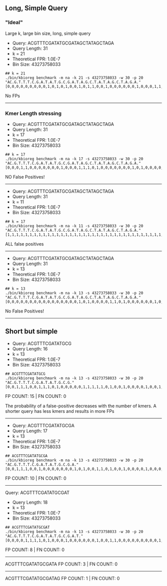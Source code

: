 

## Long, Simple Query

### "Ideal"
Large k, large bin size, long, simple query

- Query: ACGTTTCGATATGCGATAGCTATAGCTAGA
- Query Length: 31
- k = 21
- Theoretical FPR: 1.0E-7
- Bin Size: 43273758033

```shell
## k = 21
./bin/kbioreg benchmark -m na -k 21 -s 43273758033 -w 30 -p 20 "AC.G.T.T.T.C.G.A.T.A.T.G.C.G.A.T.A.G.C.T.A.T.A.G.C.T.A.G.A."
[0,0,0,0,0,0,0,0,0,1,0,1,0,1,0,0,1,0,1,1,0,0,1,0,0,0,0,0,0,1,0,0,0,1,1,0,0,1,0,0,0,0,1,0,0,0,0,0,0,0,0,0,0,0,0,0,0,0,1,0,0,1,0,0]
```

No FPs

--------------------------------

### Kmer Length stressing
- Query: ACGTTTCGATATGCGATAGCTATAGCTAGA
- Query Length: 31
- k = 17
- Theoretical FPR: 1.0E-7
- Bin Size:  43273758033

```shell
## k = 17
./bin/kbioreg benchmark -m na -k 17 -s 43273758033 -w 30 -p 20 "AC.G.T.T.T.C.G.A.T.A.T.G.C.G.A.T.A.G.C.T.A.T.A.G.C.T.A.G.A."
[0,0,0,1,1,0,0,0,0,0,0,0,1,0,0,0,1,1,1,0,1,0,0,0,0,0,0,0,1,0,1,0,0,0,0,0,0,0,0,0,0,1,0,1,1,0,0,0,0,0,0,0,0,1,0,0,1,0,0,0,1,0,1,1]
```

NO False Positives!

---

- Query: ACGTTTCGATATGCGATAGCTATAGCTAGA
- Query Length: 31
- k = 11
- Theoretical FPR: 1.0E-7
- Bin Size:  43273758033

```shell
## k = 17
./bin/kbioreg benchmark -m na -k 11 -s 43273758033 -w 30 -p 20 "AC.G.T.T.T.C.G.A.T.A.T.G.C.G.A.T.A.G.C.T.A.T.A.G.C.T.A.G.A."
[1,1,1,1,1,1,1,1,1,1,1,1,1,1,1,1,1,1,1,1,1,1,1,1,1,1,1,1,1,1,1,1,1,1,1,1,1,1,1,1,1,1,1,1,1,1,1,1,1,1,1,1,1,1,1,1,1,1,1,1,1,1,1,1]
```

ALL false positives

---

- Query: ACGTTTCGATATGCGATAGCTATAGCTAGA
- Query Length: 31
- k = 13
- Theoretical FPR: 1.0E-7
- Bin Size:  43273758033

```shell
## k = 13
./bin/kbioreg benchmark -m na -k 13 -s 43273758033 -w 30 -p 20 "AC.G.T.T.T.C.G.A.T.A.T.G.C.G.A.T.A.G.C.T.A.T.A.G.C.T.A.G.A."
[0,0,0,0,0,0,0,0,0,0,0,0,0,0,0,0,1,0,1,0,0,0,0,1,1,0,1,0,0,0,0,0,0,1,0,0,0,1,0,0,0,1,1,0,0,0,0,0,0,0,0,0,0,1,0,0,0,1,0,0,1,0,0,0]
```

No False Positives!

---

## Short but simple

- Query: ACGTTTCGATATGCG
- Query Length: 16
- k = 13
- Theoretical FPR: 1.0E-7
- Bin Size:  43273758033

```shell
## ACGTTTCGATATGCG
./bin/kbioreg benchmark -m na -k 13 -s 43273758033 -w 30 -p 20 "AC.G.T.T.T.C.G.A.T.A.T.G.C.G."
[0,0,1,1,1,0,0,1,1,1,0,1,0,0,0,0,0,1,1,1,1,1,0,1,0,0,1,0,0,0,0,1,0,0,1,1,0,0,1,0,1,1,0,0,1,1,0,1,0,1,0,0,0,1,0,0,0,1,0,0,0,0,1,0]
```

FP COUNT: 15 | FN COUNT: 0

The probability of a false-positive decreases with the number of kmers. A shorter query has less kmers and results in more FPs

---

- Query: ACGTTTCGATATGCGA
- Query Length: 17
- k = 13
- Theoretical FPR: 1.0E-7
- Bin Size:  43273758033

```shell
## ACGTTTCGATATGCGA
./bin/kbioreg benchmark -m na -k 13 -s 43273758033 -w 30 -p 20 "AC.G.T.T.T.C.G.A.T.A.T.G.C.G.A."
[0,0,1,1,1,0,0,1,0,0,0,0,0,0,0,1,0,1,0,0,1,1,0,1,0,0,1,0,0,0,0,1,0,0,0,1,1,1,1,0,0,1,0,0,1,1,0,1,0,0,0,0,1,1,0,0,0,0,0,1,0,0,0,0]
```

FP COUNT: 10 | FN COUNT: 0

---

 Query: ACGTTTCGATATGCGAT
- Query Length: 18
- k = 13
- Theoretical FPR: 1.0E-7
- Bin Size:  43273758033

```shell
## ACGTTTCGATATGCGAT
./bin/kbioreg benchmark -m na -k 13 -s 43273758033 -w 30 -p 20 "AC.G.T.T.T.C.G.A.T.A.T.G.C.G.A.T."
[0,0,0,0,1,1,1,1,0,1,0,0,0,1,0,0,0,0,0,0,1,0,0,1,1,0,0,0,0,0,0,0,0,0,1,1,1,0,1,0,0,0,0,0,1,0,0,1,0,0,0,0,0,1,0,0,0,1,0,0,0,0,0,0]
```

FP COUNT: 8 | FN COUNT: 0

---

ACGTTTCGATATGCGATA
FP COUNT: 3 | FN COUNT: 0

---

ACGTTTCGATATGCGATAG
FP COUNT: 1 | FN COUNT: 0
